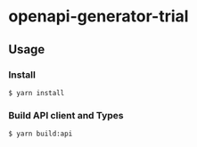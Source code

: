 # openapi-generator-trial

## Usage
### Install

```
$ yarn install
```

### Build API client and Types

```
$ yarn build:api
```

